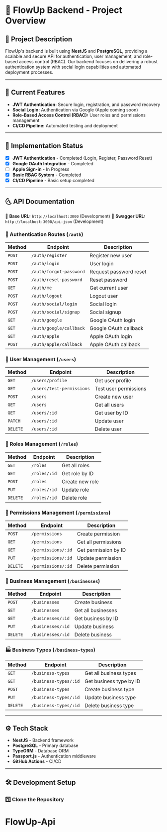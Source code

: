 # 🏰 FlowUp Backend - Project Overview

## 📌 Project Description

FlowUp's backend is built using **NestJS** and **PostgreSQL**, providing a scalable and secure API for authentication, user management, and role-based access control (RBAC). Our backend focuses on delivering a robust authentication system with social login capabilities and automated deployment processes.

---

## 🌟 Current Features

- **JWT Authentication:** Secure login, registration, and password recovery
- **Social Login:** Authentication via Google (Apple coming soon)
- **Role-Based Access Control (RBAC):** User roles and permissions management
- **CI/CD Pipeline:** Automated testing and deployment

---

## 📌 Implementation Status

- [x] **JWT Authentication** - Completed (Login, Register, Password Reset)
- [x] **Google OAuth Integration** - Completed
- [ ] **Apple Sign-in** - In Progress
- [x] **Basic RBAC System** - Completed
- [x] **CI/CD Pipeline** - Basic setup completed

---

## 🌜 API Documentation

📌 **Base URL:** `http://localhost:3000` (Development)
📌 **Swagger URL:** `http://localhost:3000/api-json` (Development)

### 🔐 Authentication Routes (`/auth`)

| Method | Endpoint                | Description            |
| ------ | ----------------------- | ---------------------- |
| `POST` | `/auth/register`        | Register new user      |
| `POST` | `/auth/login`           | User login             |
| `POST` | `/auth/forgot-password` | Request password reset |
| `POST` | `/auth/reset-password`  | Reset password         |
| `GET`  | `/auth/me`              | Get current user       |
| `POST` | `/auth/logout`          | Logout user            |
| `POST` | `/auth/social/login`    | Social login           |
| `POST` | `/auth/social/signup`   | Social signup          |
| `GET`  | `/auth/google`          | Google OAuth login     |
| `GET`  | `/auth/google/callback` | Google OAuth callback  |
| `GET`  | `/auth/apple`           | Apple OAuth login      |
| `POST` | `/auth/apple/callback`  | Apple OAuth callback   |

### 👥 User Management (`/users`)

| Method   | Endpoint                  | Description           |
| -------- | ------------------------- | --------------------- |
| `GET`    | `/users/profile`          | Get user profile      |
| `GET`    | `/users/test-permissions` | Test user permissions |
| `POST`   | `/users`                  | Create new user       |
| `GET`    | `/users`                  | Get all users         |
| `GET`    | `/users/:id`              | Get user by ID        |
| `PATCH`  | `/users/:id`              | Update user           |
| `DELETE` | `/users/:id`              | Delete user           |

### 👑 Roles Management (`/roles`)

| Method   | Endpoint     | Description     |
| -------- | ------------ | --------------- |
| `GET`    | `/roles`     | Get all roles   |
| `GET`    | `/roles/:id` | Get role by ID  |
| `POST`   | `/roles`     | Create new role |
| `PUT`    | `/roles/:id` | Update role     |
| `DELETE` | `/roles/:id` | Delete role     |

### 🔑 Permissions Management (`/permissions`)

| Method   | Endpoint           | Description          |
| -------- | ------------------ | -------------------- |
| `POST`   | `/permissions`     | Create permission    |
| `GET`    | `/permissions`     | Get all permissions  |
| `GET`    | `/permissions/:id` | Get permission by ID |
| `PUT`    | `/permissions/:id` | Update permission    |
| `DELETE` | `/permissions/:id` | Delete permission    |

### 🏢 Business Management (`/businesses`)

| Method   | Endpoint          | Description        |
| -------- | ----------------- | ------------------ |
| `POST`   | `/businesses`     | Create business    |
| `GET`    | `/businesses`     | Get all businesses |
| `GET`    | `/businesses/:id` | Get business by ID |
| `PUT`    | `/businesses/:id` | Update business    |
| `DELETE` | `/businesses/:id` | Delete business    |

### 🏭 Business Types (`/business-types`)

| Method   | Endpoint              | Description             |
| -------- | --------------------- | ----------------------- |
| `GET`    | `/business-types`     | Get all business types  |
| `GET`    | `/business-types/:id` | Get business type by ID |
| `POST`   | `/business-types`     | Create business type    |
| `PUT`    | `/business-types/:id` | Update business type    |
| `DELETE` | `/business-types/:id` | Delete business type    |

---

## ⚙️ Tech Stack

- **NestJS** - Backend framework
- **PostgreSQL** - Primary database
- **TypeORM** - Database ORM
- **Passport.js** - Authentication middleware
- **GitHub Actions** - CI/CD

---

## 🛠️ Development Setup

### **1️⃣ Clone the Repository**
# FlowUp-Api

